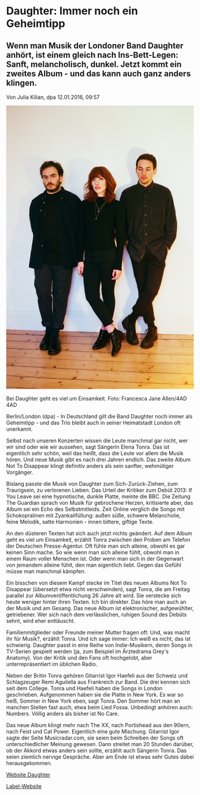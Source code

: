 # Daughter: Immer noch ein Geheimtipp
## Wenn man Musik der Londoner Band Daughter anhört, ist einem gleich nach Ins-Bett-Legen: Sanft, melancholisch, dunkel. Jetzt kommt ein zweites Album - und das kann auch ganz anders klingen.

Von Julia Kilian, dpa 12.01.2016, 09:57

<img src="/Images/Francesca Jane Allen/Daughter-3-CreditFrancescaAllen.jpg">

Bei Daughter geht es viel um Einsamkeit. Foto: Francesca Jane Allen/4AD 4AD

Berlin/London (dpa) - In Deutschland gilt die Band Daughter noch immer als Geheimtipp - und das Trio bleibt auch in seiner Heimatstadt London oft unerkannt.

Selbst nach unseren Konzerten wissen die Leute manchmal gar nicht, wer wir sind oder wie wir aussehen, sagt Sängerin Elena Tonra. Das ist eigentlich sehr schön, weil das heißt, dass die Leute vor allem die Musik hören. Und neue Musik gibt es nach drei Jahren endlich. Das zweite Album Not To Disappear klingt definitiv anders als sein sanfter, wehmütiger Vorgänger.

Bislang passte die Musik von Daughter zum Sich-Zurück-Ziehen, zum Traurigsein, zu verlorenen Lieben. Das Urteil der Kritiker zum Debüt 2013: If You Leave sei eine hypnotische, dunkle Platte, meinte die BBC. Die Zeitung The Guardian sprach von Musik für gebrochene Herzen, kritisierte aber, das Album sei ein Echo des Selbstmitleids. Zeit Online verglich die Songs mit Schokopralinen mit Zyankalifüllung: außen süße, schwere Melancholie, feine Melodik, satte Harmonien - innen bittere, giftige Texte.

An den düsteren Texten hat sich auch jetzt nichts geändert. Auf dem Album geht es viel um Einsamkeit, erzählt Tonra zwischen den Proben am Telefon der Deutschen Presse-Agentur. Oft fühle man sich alleine, obwohl es gar keinen Sinn mache. So wie wenn man sich alleine fühlt, obwohl man in einem Raum voller Menschen ist. Oder wenn man sich in der Gegenwart von jemandem alleine fühlt, den man eigentlich liebt. Gegen das Gefühl müsse man manchmal kämpfen.

Ein bisschen von diesem Kampf stecke im Titel des neuen Albums Not To Disappear (übersetzt etwa nicht verschwinden), sagt Tonra, die am Freitag parallel zur Albumveröffentlichung 26 Jahre alt wird. Sie verstecke sich heute weniger hinter ihren Texten. Ich bin direkter. Das höre man auch an der Musik und am Gesang. Das neue Album ist elektronischer, aufgewühlter, getriebener. Wer sich nach dem verlässlichen, ruhigen Sound des Debüts sehnt, wird eher enttäuscht.

Familienmitglieder oder Freunde meiner Mutter fragen oft: Und, was macht ihr für Musik?, erzählt Tonra. Und ich sage immer: Ich weiß es nicht, das ist schwierig. Daughter passt in eine Reihe von Indie-Musikern, deren Songs in TV-Serien gespielt werden (ja, zum Beispiel im Ärztedrama Grey's Anatomy). Von der Kritik und den Fans oft hochgelobt, aber unterrepräsentiert im üblichen Radio.

Neben der Britin Tonra gehören Gitarrist Igor Haefeli aus der Schweiz und Schlagzeuger Remi Aguilella aus Frankreich zur Band. Die drei kennen sich seit dem College. Tonra und Haefeli haben die Songs in London geschrieben. Aufgenommen haben sie die Platte in New York. Es war so heiß, Sommer in New York eben, sagt Tonra. Den Sommer hört man an manchen Stellen fast auch, etwa beim Lied Fossa. Unbedingt anhören auch: Numbers. Völlig anders als bisher ist No Care.

Das neue Album klingt mehr nach The XX, nach Portishead aus den 90ern, nach Feist und Cat Power. Eigentlich eine gute Mischung. Gitarrist Igor sagte der Seite Musicradar.com, sie seien beim Schreiben der Songs oft unterschiedlicher Meinung gewesen. Dann streitet man 20 Stunden darüber, ob der Akkord etwas anders sein sollte, erzählt auch Sängerin Tonra. Das seien ziemlich nervige Gespräche. Aber am Ende ist etwas sehr Gutes dabei herausgekommen.

[Website Daughter](http://ohdaughter.com/)

[Label-Website](http://4ad.com/artists/daughter)
